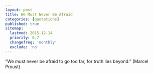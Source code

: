 ```yaml
---
layout: post
title: We Must Never Be Afraid
categories: [quotations]
published: true
sitemap:
  lastmod: 2015-12-14
  priority: 0.7
  changefreq: 'monthly'
  exclude: 'no'
---
```


“We must never be afraid to go too far, for truth lies beyond.” (Marcel Proust)
